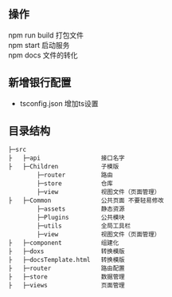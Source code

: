 ## 操作

npm run build  打包文件  
npm start  启动服务  
npm docs  文件的转化  

## 新增银行配置  
- tsconfig.json 增加ts设置   

## 目录结构

```
├─src                     
├   ├─api                 接口名字
├   ├─Children            子模版
        ├─router          路由
        ├─store           仓库
        ├─view            视图文件（页面管理）
├   ├─Common              公共页面 不要轻易修改
        ├─assets          静态资源
        ├─Plugins         公共模块
        ├─utils           全局工具栏
        ├─view            视图文件（页面管理）
├   ├─component           组建化
├   ├─doxs                转换模版
├   ├─docsTemplate.html   转换模版
├   ├─router              路由配置
├   ├─store               数据管理
├   ├─views               页面管理
```


